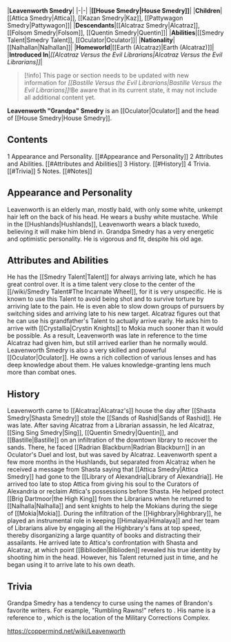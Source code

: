 |**Leavenworth Smedry**|
|-|-|
|**[[House Smedry\|House Smedry]]**|
|**Children**|[[Attica Smedry\|Attica]], [[Kazan Smedry\|Kaz]], [[Pattywagon Smedry\|Pattywagon]]|
|**Descendants**|[[Alcatraz Smedry\|Alcatraz]], [[Folsom Smedry\|Folsom]], [[Quentin Smedry\|Quentin]]|
|**Abilities**|[[Smedry Talent\|Smedry Talent]], [[Oculator\|Oculator]]|
|**Nationality**|[[Nalhallan\|Nalhallan]]|
|**Homeworld**|[[Earth (Alcatraz)\|Earth (Alcatraz)]]|
|**Introduced In**|*[[Alcatraz Versus the Evil Librarians\|Alcatraz Versus the Evil Librarians]]*|

> [!info] This page or section needs to be updated with new information for *[[Bastille Versus the Evil Librarians\|Bastille Versus the Evil Librarians]]*!Be aware that in its current state, it may not include all additional content yet.

**Leavenworth "Grandpa" Smedry** is an [[Oculator\|Oculator]] and the head of [[House Smedry\|House Smedry]].

## Contents

1 Appearance and Personality. [[#Appearance and Personality]] 
2 Attributes and Abilities. [[#Attributes and Abilities]] 
3 History. [[#History]] 
4 Trivia. [[#Trivia]] 
5 Notes. [[#Notes]] 


## Appearance and Personality
Leavenworth is an elderly man, mostly bald, with only some white, unkempt hair left on the back of his head. He wears a bushy white mustache.
While in the [[Hushlands\|Hushlands]], Leavenworth wears a black tuxedo, believing it will make him blend in.
Grandpa Smedry has a very energetic and optimistic personality. He is vigorous and fit, despite his old age.

## Attributes and Abilities
He has the [[Smedry Talent\|Talent]] for always arriving late, which he has great control over. It is a time talent very close to the center of the [[/wiki/Smedry Talent#The Incarnate Wheel]], for it is very unspecific. He is known to use this Talent to avoid being shot and to survive torture by arriving late to the pain. He is even able to slow down groups of pursuers by switching sides and arriving late to his new target.
Alcatraz figures out that he can use his grandfather's Talent to actually arrive early. He asks him to arrive with [[Crystallia\|Crystin Knights]] to Mokia much sooner than it would be possible. As a result, Leavenworth was late in reference to the time Alcatraz had given him, but still arrived earlier than he normally would.
Leavenworth Smedry is also a very skilled and powerful [[Oculator\|Oculator]]. He owns a rich collection of various lenses and has deep knowledge about them. He values knowledge-granting lens much more than combat ones.

## History
Leavenworth came to [[Alcatraz\|Alcatraz's]] house the day after [[Shasta Smedry\|Shasta Smedry]] stole the [[Sands of Rashid\|Sands of Rashid]]. He was late. After saving Alcatraz from a Librarian assassin, he led Alcatraz, [[Sing Sing Smedry\|Sing]], [[Quentin Smedry\|Quentin]], and [[Bastille\|Bastille]] on an infiltration of the downtown library to recover the sands. There, he faced [[Radrian Blackburn\|Radrian Blackburn]] in an Oculator's Duel and lost, but was saved by Alcatraz.
Leavenworth spent a few more months in the Hushlands, but separated from Alcatraz when he received a message from Shasta saying that [[Attica Smedry\|Attica Smedry]] had gone to the [[Library of Alexandria\|Library of Alexandria]]. He arrived too late to stop Attica from giving his soul to the Curators of Alexandria or reclaim Attica's possessions before Shasta.
He helped protect [[Brig Dartmoor\|the High King]] from the Librarians when he returned to [[Nalhalla\|Nalhalla]] and sent knights to help the Mokians during the siege of [[Mokia\|Mokia]].
During the infiltration of the [[Highbrary\|Highbrary]], he played an instrumental role in keeping [[Himalaya\|Himalaya]] and her team of Librarians alive by engaging all the Highbrary's fans at top speed, thereby disorganizing a large quantity of books and distracting their assailants. He arrived late to Attica's confrontation with Shasta and Alcatraz, at which point [[Biblioden\|Biblioden]] revealed his true identity by shooting him in the head. However, his Talent returned just in time, and he began using it to arrive late to his own death.

## Trivia
Grandpa Smedry has a tendency to curse using the names of Brandon's favorite writers. For example, "Rumbling Rawns!" refers to .
His name is a reference to , which is the location of the Military Corrections Complex.


https://coppermind.net/wiki/Leavenworth